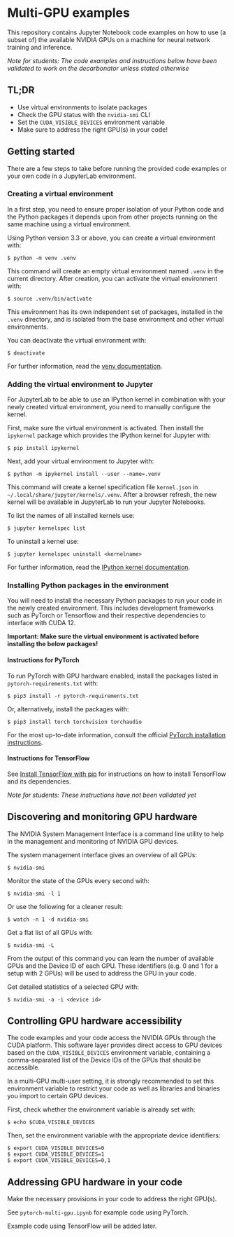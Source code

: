# Multi-GPU examples

This repository contains Jupyter Notebook code examples on how to use (a subset of) the available NVIDIA GPUs on a machine for neural network training and inference.

_Note for students: The code examples and instructions below have been validated to work on the decarbonator unless stated otherwise_

## TL;DR

- Use virtual environments to isolate packages
- Check the GPU status with the `nvidia-smi` CLI
- Set the `CUDA_VISIBLE_DEVICES` environment variable
- Make sure to address the right GPU(s) in your code!

## Getting started

There are a few steps to take before running the provided code examples or your own code in a JupyterLab environment.

### Creating a virtual environment

In a first step, you need to ensure proper isolation of your Python code and the Python packages it depends upon from other projects running on the same machine using a virtual environment.

Using Python version 3.3 or above, you can create a virtual environment with:

```
$ python -m venv .venv
```

This command will create an empty virtual environment named `.venv` in the current directory. After creation, you can activate the virtual environment with:

```
$ source .venv/bin/activate
```

This environment has its own independent set of packages, installed in the `.venv` directory, and is isolated from the base environment and other virtual environments.

You can deactivate the virtual environment with:

```
$ deactivate
```

For further information, read the [venv documentation](https://docs.python.org/3/library/venv.html).

### Adding the virtual environment to Jupyter

For JupyterLab to be able to use an IPython kernel in combination with your newly created virtual environment, you need to manually configure the kernel.

First, make sure the virtual environment is activated. Then install the `ipykernel` package which provides the IPython kernel for Jupyter with:

```
$ pip install ipykernel
```

Next, add your virtual environment to Jupyter with:

```
$ python -m ipykernel install --user --name=.venv
```

This command will create a kernel specification file `kernel.json` in `~/.local/share/jupyter/kernels/.venv`. After a browser refresh, the new kernel will be available in JupyterLab to run your Jupyter Notebooks.

To list the names of all installed kernels use:

```
$ jupyter kernelspec list

```

To uninstall a kernel use:

```
$ jupyter kernelspec uninstall <kernelname>
```

For further information, read the [IPython kernel documentation](https://ipython.readthedocs.io/en/stable/install/kernel_install.html).

### Installing Python packages in the environment

You will need to install the necessary Python packages to run your code in the newly created environment. This includes development frameworks such as PyTorch or Tensorflow and their respective dependencies to interface with CUDA 12.

__Important: Make sure the virtual environment is activated before installing the below packages!__

#### Instructions for PyTorch

To run PyTorch with GPU hardware enabled, install the packages listed in `pytorch-requirements.txt` with:

```
$ pip3 install -r pytorch-requirements.txt
```

Or, alternatively, install the packages with:

```
$ pip3 install torch torchvision torchaudio
```

For the most up-to-date information, consult the official [PyTorch installation instructions](https://pytorch.org/get-started/locally/).

#### Instructions for TensorFlow

See [Install TensorFlow with pip](https://www.tensorflow.org/install/gpu) for instructions on how to install TensorFlow and its dependencies.

_Note for students: These instructions have not been validated yet_

## Discovering and monitoring GPU hardware

The NVIDIA System Management Interface is a command line utility to help in the management and monitoring of NVIDIA GPU devices.

The system management interface gives an overview of all GPUs:

```
$ nvidia-smi
```

Monitor the state of the GPUs every second with:

```
$ nvidia-smi -l 1
```
Or use the following for a cleaner result:

```
$ watch -n 1 -d nvidia-smi
```

Get a flat list of all GPUs with:

```
$ nvidia-smi -L
```

From the output of this command you can learn the number of available GPUs and the Device ID of each GPU. These identifiers (e.g. 0 and 1 for a setup with 2 GPUs) will be used to address the GPU in your code.

Get detailed statistics of a selected GPU with:

```
$ nvidia-smi -a -i <device id>
```

## Controlling GPU hardware accessibility

The code examples and your code access the NVIDIA GPUs through the CUDA platform. This software layer provides direct access to GPU devices based on the `CUDA_VISIBLE_DEVICES` environment variable, containing a comma-separated list of the Device IDs of the GPUs that should be accessible.

In a multi-GPU multi-user setting, it is strongly recommended to set this environment variable to restrict your code as well as libraries and binaries you import to certain GPU devices.

First, check whether the environment variable is already set with:

```
$ echo $CUDA_VISIBLE_DEVICES
```

Then, set the environment variable with the appropriate device identifiers:

```
$ export CUDA_VISIBLE_DEVICES=0
$ export CUDA_VISIBLE_DEVICES=1
$ export CUDA_VISIBLE_DEVICES=0,1
```

## Addressing GPU hardware in your code

Make the necessary provisions in your code to address the right GPU(s).

See `pytorch-multi-gpu.ipynb` for example code using PyTorch.

Example code using TensorFlow will be added later.